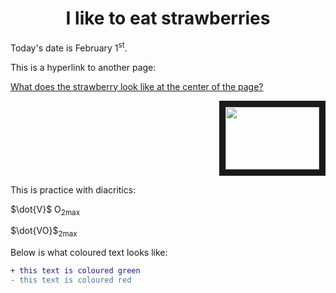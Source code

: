 <!DOCTYPE html>
<html>
<body>

<h1 align="center"> I like to eat strawberries </h1>

<p> Today's date is February 1<sup>st</sup>.</p>

</body>
</html>

<p> This is a hyperlink to another page: </p> 
<a href="subfolder1/ooh.md">What does the strawberry look like at the center of the page?</a>

<p align="right">
<img src=https://th.bing.com/th/id/OIP.3QDWuvwi6bKF3kNNNVWb3gHaEo?w=302&h=189&c=7&r=0&o=5&pid=1.7"=80" width="150" height="100" border="10"/>
</p>


<p> This is practice with diacritics: </p>

<p> $\dot{V}$ O<sub>2max</sub> </p>
<p> $\dot{VO}$<sub>2max</sub>
<p> Below is what coloured text looks like: </p>

```diff
+ this text is coloured green
- this text is coloured red
```
